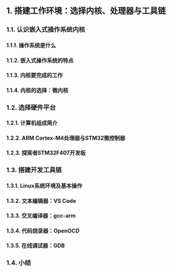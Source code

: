 ## 1. 搭建工作环境：选择内核、处理器与工具链

### 1.1. 认识嵌入式操作系统内核
#### 1.1.1. 操作系统是什么
#### 1.1.2. 嵌入式操作系统的特点
#### 1.1.3. 内核要完成的工作
#### 1.1.4. 内核的选择：微内核
### 1.2. 选择硬件平台
#### 1.2.1. 计算机组成简介
#### 1.2.2. ARM Cortex-M4处理器与STM32微控制器
#### 1.2.3. 探索者STM32F407开发板
### 1.3. 搭建开发工具链
#### 1.3.1. Linux系统环境及基本操作
#### 1.3.2. 文本编辑器：VS Code
#### 1.3.3. 交叉编译器：gcc-arm
#### 1.3.4. 代码烧录器：OpenOCD
#### 1.3.5. 在线调试器：GDB
### 1.4. 小结 

